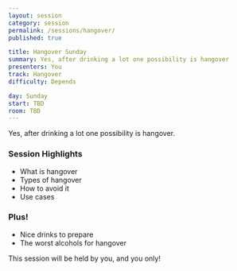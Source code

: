 ```yaml
---
layout: session
category: session
permalink: /sessions/hangover/
published: true

title: Hangover Sunday
summary: Yes, after drinking a lot one possibility is hangover
presenters: You
track: Hangover
difficulty: Depends

day: Sunday
start: TBD
room: TBD
---
```


Yes, after drinking a lot one possibility is hangover.

### Session Highlights

* What is hangover
* Types of hangover
* How to avoid it
* Use cases

### Plus!

* Nice drinks to prepare
* The worst alcohols for hangover

This session will be held by you, and you only!